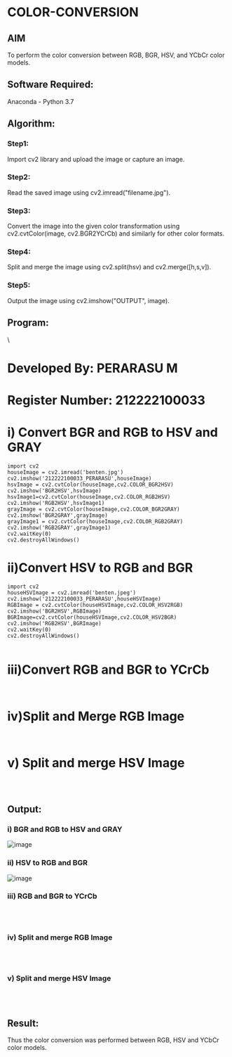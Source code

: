 # COLOR-CONVERSION
## AIM
To perform the color conversion between RGB, BGR, HSV, and YCbCr color models.

## Software Required:
Anaconda - Python 3.7
## Algorithm:
### Step1:
Import cv2 library and upload the image or capture an image.
### Step2:
Read the saved image using cv2.imread("filename.jpg").

### Step3:
Convert the image into the given color transformation using cv2.cvtColor(image, cv2.BGR2YCrCb) and similarly for other color formats.
### Step4:
Split and merge the image using cv2.split(hsv) and cv2.merge([h,s,v]).
### Step5:
Output the image using cv2.imshow("OUTPUT", image).
## Program:
\
# Developed By: PERARASU M
# Register Number: 212222100033
# i) Convert BGR and RGB to HSV and GRAY
```
import cv2
houseImage = cv2.imread('benten.jpg')
cv2.imshow('212222100033_PERARASU',houseImage)
hsvImage = cv2.cvtColor(houseImage,cv2.COLOR_BGR2HSV)
cv2.imshow('BGR2HSV',hsvImage)
hsvImage1=cv2.cvtColor(houseImage,cv2.COLOR_RGB2HSV)
cv2.imshow('RGB2HSV',hsvImage1)
grayImage = cv2.cvtColor(houseImage,cv2.COLOR_BGR2GRAY)
cv2.imshow('BGR2GRAY',grayImage)
grayImage1 = cv2.cvtColor(houseImage,cv2.COLOR_RGB2GRAY)
cv2.imshow('RGB2GRAY',grayImage1)
cv2.waitKey(0)
cv2.destroyAllWindows()

```
# ii)Convert HSV to RGB and BGR
```
import cv2
houseHSVImage = cv2.imread('benten.jpeg')
cv2.imshow('212222100033_PERARASU',houseHSVImage)
RGBImage = cv2.cvtColor(houseHSVImage,cv2.COLOR_HSV2RGB)
cv2.imshow('BGR2HSV',RGBImage)
BGRImage=cv2.cvtColor(houseHSVImage,cv2.COLOR_HSV2BGR)
cv2.imshow('RGB2HSV',BGRImage)
cv2.waitKey(0)
cv2.destroyAllWindows()


```
# iii)Convert RGB and BGR to YCrCb
```


```
# iv)Split and Merge RGB Image
```


```
# v) Split and merge HSV Image
```



```
## Output:
### i) BGR and RGB to HSV and GRAY

![image](https://github.com/PERARASU10/COLOR-CONVERSION/assets/118348589/798f0c72-6b16-47af-9f24-c8b0444f6b3a)


### ii) HSV to RGB and BGR

![image](https://github.com/PERARASU10/COLOR-CONVERSION/assets/118348589/1cce5f7a-3552-4812-860d-49f6f03eea8a)


### iii) RGB and BGR to YCrCb
<br>
<br>

### iv) Split and merge RGB Image
<br>
<br>

### v) Split and merge HSV Image
<br>
<br>


## Result:
Thus the color conversion was performed between RGB, HSV and YCbCr color models.
